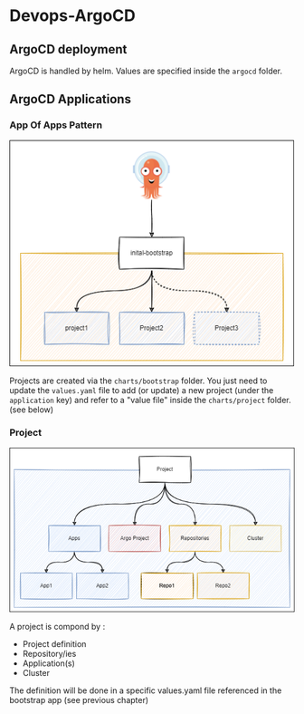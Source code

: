 
# Devops-ArgoCD

## ArgoCD deployment

ArgoCD is handled by helm. Values are specified inside the `argocd` folder.

## ArgoCD Applications

### App Of Apps Pattern

![ArgoCD Bootstrap](./images/argocd-bootstrap.png)

Projects are created via the `charts/bootstrap` folder.
You just need to update the `values.yaml` file to add (or update) a new project (under the `application` key) and refer to a "value file" inside the `charts/project` folder. (see below)

### Project

![ArgoCD Bootstrap](./images/argocd-project.png)

A project is compond by :
- Project definition
- Repository/ies
- Application(s)
- Cluster

The definition will be done in a specific values.yaml file referenced in the bootstrap app (see previous chapter)
